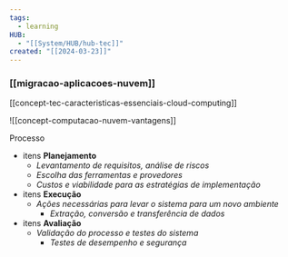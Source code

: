 ```yaml
---
tags:
  - learning
HUB:
  - "[[System/HUB/hub-tec]]"
created: "[[2024-03-23]]"
---
```

### [[migracao-aplicacoes-nuvem]]

[[concept-tec-caracteristicas-essenciais-cloud-computing]]




![[concept-computacao-nuvem-vantagens]]



Processo
- itens **Planejamento**
	- *Levantamento de requisitos, análise de riscos*
	- *Escolha das ferramentas e provedores*
	- *Custos e viabilidade para as estratégias de implementação*
- itens **Execução**
	- *Ações necessárias para levar o sistema para um novo ambiente*
		- *Extração, conversão e transferência de dados*
- itens **Avaliação**
	- *Validação do processo e testes do sistema*
		- *Testes de desempenho e segurança*